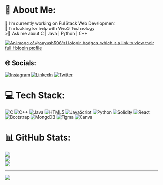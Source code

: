 # 💫 About Me:
🔭 I’m currently working on FullStack Web Development<br>🤝 I’m looking for help with Web3 Technology<br>>💬 Ask me about C | Java | Python | C++<br>

[![An image of @aayush506's Holopin badges, which is a link to view their full Holopin profile](https://holopin.me/aayush506)](https://holopin.io/@aayush506)


## 🌐 Socials:
[![Instagram](https://img.shields.io/badge/Instagram-%23E4405F.svg?logo=Instagram&logoColor=white)](https://instagram.com/_aayush.506) [![LinkedIn](https://img.shields.io/badge/LinkedIn-%230077B5.svg?logo=linkedin&logoColor=white)](https://linkedin.com/in/aayush-chauhan-94556b246) [![Twitter](https://img.shields.io/badge/Twitter-%231DA1F2.svg?logo=Twitter&logoColor=white)](https://twitter.com/aayush_506) 

# 💻 Tech Stack:
![C](https://img.shields.io/badge/c-%2300599C.svg?style=for-the-badge&logo=c&logoColor=white) ![C++](https://img.shields.io/badge/c++-%2300599C.svg?style=for-the-badge&logo=c%2B%2B&logoColor=white) ![Java](https://img.shields.io/badge/java-%23ED8B00.svg?style=for-the-badge&logo=openjdk&logoColor=white) ![HTML5](https://img.shields.io/badge/html5-%23E34F26.svg?style=for-the-badge&logo=html5&logoColor=white) ![JavaScript](https://img.shields.io/badge/javascript-%23323330.svg?style=for-the-badge&logo=javascript&logoColor=%23F7DF1E) ![Python](https://img.shields.io/badge/python-3670A0?style=for-the-badge&logo=python&logoColor=ffdd54) ![Solidity](https://img.shields.io/badge/Solidity-%23363636.svg?style=for-the-badge&logo=solidity&logoColor=white) ![React](https://img.shields.io/badge/react-%2320232a.svg?style=for-the-badge&logo=react&logoColor=%2361DAFB) ![Bootstrap](https://img.shields.io/badge/bootstrap-%238511FA.svg?style=for-the-badge&logo=bootstrap&logoColor=white) ![MongoDB](https://img.shields.io/badge/MongoDB-%234ea94b.svg?style=for-the-badge&logo=mongodb&logoColor=white) ![Figma](https://img.shields.io/badge/figma-%23F24E1E.svg?style=for-the-badge&logo=figma&logoColor=white) ![Canva](https://img.shields.io/badge/Canva-%2300C4CC.svg?style=for-the-badge&logo=Canva&logoColor=white)
# 📊 GitHub Stats:
![](https://github-readme-stats.vercel.app/api?username=aayush-506&theme=dark&hide_border=false&include_all_commits=false&count_private=false)<br/>
![](https://github-readme-streak-stats.herokuapp.com/?user=aayush-506&theme=dark&hide_border=false)<br/>
![](https://github-readme-stats.vercel.app/api/top-langs/?username=aayush-506&theme=dark&hide_border=false&include_all_commits=false&count_private=false&layout=compact)

---
[![](https://visitcount.itsvg.in/api?id=aayush-506&icon=0&color=0)](https://visitcount.itsvg.in)

<!-- Proudly created with GPRM ( https://gprm.itsvg.in ) -->
